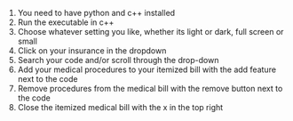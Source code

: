 1. You need to have python and c++ installed
2. Run the executable in c++
3. Choose whatever setting you like, whether its light or dark, full screen or small
4. Click on your insurance in the dropdown
5. Search your code and/or scroll through the drop-down
6. Add your medical procedures to your itemized bill with the add feature next to the code
7. Remove procedures from the medical bill with the remove button next to the code
8. Close the itemized medical bill with the x in the top right